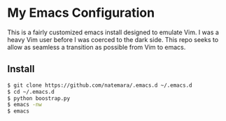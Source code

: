 My Emacs Configuration
===

This is a fairly customized emacs install designed to emulate Vim. I was
a heavy Vim user before I was coerced to the dark side. This repo seeks to
allow as seamless a transition as possible from Vim to emacs.

Install
---

```bash
$ git clone https://github.com/natemara/.emacs.d ~/.emacs.d
$ cd ~/.emacs.d
$ python boostrap.py
$ emacs -nw
$ emacs
```
